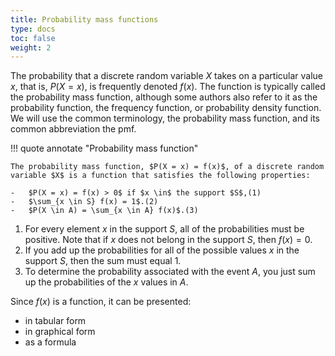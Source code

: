 ```yaml
---
title: Probability mass functions
type: docs
toc: false
weight: 2
---
```


The probability that a discrete random variable $X$ takes on a particular value $x$, that is, $P(X = x)$, is frequently denoted $f(x)$.
The function is typically called the probability mass function, although some authors also refer to it as the probability function, the frequency function, or probability density function.
We will use the common terminology, the probability mass function, and its common abbreviation the pmf.

!!! quote annotate "Probability mass function"

    The probability mass function, $P(X = x) = f(x)$, of a discrete random variable $X$ is a function that satisfies the following properties:

    -   $P(X = x) = f(x) > 0$ if $x \in$ the support $S$,(1)
    -   $\sum_{x \in S} f(x) = 1$.(2)
    -   $P(X \in A) = \sum_{x \in A} f(x)$.(3)

1.  For every element $x$ in the support $S$, all of the probabilities must be positive.
    Note that if $x$ does not belong in the support $S$, then $f(x) = 0$.
2.  If you add up the probabilities for all of the possible values $x$ in the support $S$, then the sum must equal 1.
3.  To determine the probability associated with the event $A$, you just sum up the probabilities of the $x$ values in $A$.

Since $f(x)$ is a function, it can be presented:

-   in tabular form
-   in graphical form
-   as a formula
